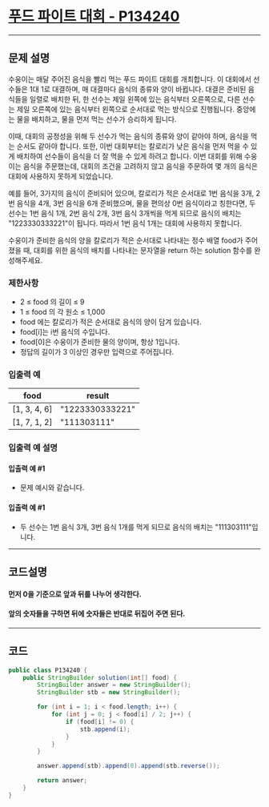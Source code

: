 # [푸드 파이트 대회 - P134240](https://school.programmers.co.kr/learn/courses/30/lessons/134240)

----

## 문제 설명

수웅이는 매달 주어진 음식을 빨리 먹는 푸드 파이트 대회를 개최합니다. 이 대회에서 선수들은 1대 1로 대결하며, 매 대결마다 음식의 종류와 양이 바뀝니다.
대결은 준비된 음식들을 일렬로 배치한 뒤, 한 선수는 제일 왼쪽에 있는 음식부터 오른쪽으로, 다른 선수는 제일 오른쪽에 있는 음식부터 왼쪽으로 순서대로 먹는 방식으로 진행됩니다.
중앙에는 물을 배치하고, 물을 먼저 먹는 선수가 승리하게 됩니다.

이때, 대회의 공정성을 위해 두 선수가 먹는 음식의 종류와 양이 같아야 하며, 음식을 먹는 순서도 같아야 합니다.
또한, 이번 대회부터는 칼로리가 낮은 음식을 먼저 먹을 수 있게 배치하여 선수들이 음식을 더 잘 먹을 수 있게 하려고 합니다.
이번 대회를 위해 수웅이는 음식을 주문했는데, 대회의 조건을 고려하지 않고 음식을 주문하여 몇 개의 음식은 대회에 사용하지 못하게 되었습니다.

예를 들어, 3가지의 음식이 준비되어 있으며, 칼로리가 적은 순서대로 1번 음식을 3개, 2번 음식을 4개, 3번 음식을 6개 준비했으며,
물을 편의상 0번 음식이라고 칭한다면, 두 선수는 1번 음식 1개, 2번 음식 2개, 3번 음식 3개씩을 먹게 되므로 음식의 배치는 "1223330333221"이 됩니다.
따라서 1번 음식 1개는 대회에 사용하지 못합니다.

수웅이가 준비한 음식의 양을 칼로리가 적은 순서대로 나타내는 정수 배열 food가 주어졌을 때,
대회를 위한 음식의 배치를 나타내는 문자열을 return 하는 solution 함수를 완성해주세요.

### 제한사항

- 2 ≤ food 의 길이 ≤ 9
- 1 ≤ food 의 각 원소 ≤ 1,000
- food 에는 칼로리가 적은 순서대로 음식의 양이 담겨 있습니다.
- food[i]는 i번 음식의 수입니다.
- food[0]은 수웅이가 준비한 물의 양이며, 항상 1입니다.
- 정답의 길이가 3 이상인 경우만 입력으로 주어집니다.

### 입출력 예

| food         | result          |
|--------------|-----------------|
| [1, 3, 4, 6] | "1223330333221" |
| [1, 7, 1, 2] | "111303111"     |

### 입출력 예 설명

#### 입출력 예 #1

- 문제 예시와 같습니다.

#### 입출력 예 #1

- 두 선수는 1번 음식 3개, 3번 음식 1개를 먹게 되므로 음식의 배치는 "111303111"입니다.

----

## 코드설명

#### 먼저 0을 기준으로 앞과 뒤를 나누어 생각한다.

#### 앞의 숫자들을 구하면 뒤에 숫자들은 반대로 뒤집어 주면 된다.

----

## 코드

```` java
public class P134240 {
    public StringBuilder solution(int[] food) {
        StringBuilder answer = new StringBuilder();
        StringBuilder stb = new StringBuilder();

        for (int i = 1; i < food.length; i++) {
            for (int j = 0; j < food[i] / 2; j++) {
                if (food[i] != 0) {
                    stb.append(i);
                }
            }
        }

        answer.append(stb).append(0).append(stb.reverse());

        return answer;
    }
}
````